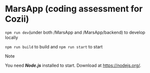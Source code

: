 # MarsApp (coding assessment for Cozii)


```npm run dev```(under both /MarsApp and /MarsApp/backend) to develop locally

```npm run build``` to build
and
```npm run start``` to start

> [!Note]
> You need ***Node.js*** installed to start. Download at https://nodejs.org/.

